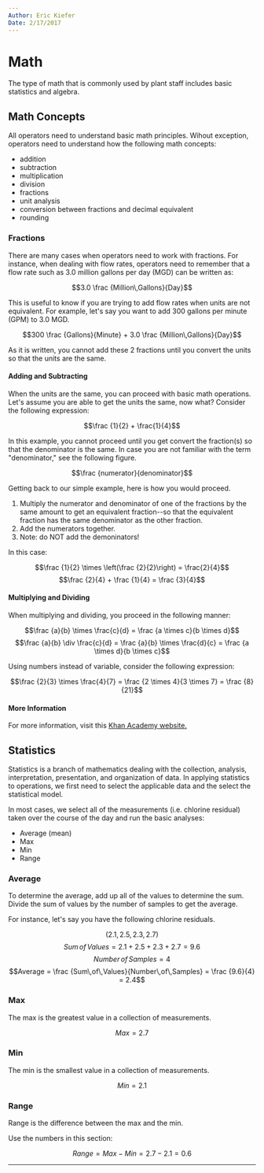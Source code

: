 ```yaml
---
Author: Eric Kiefer
Date: 2/17/2017
---
```


# Math

The type of math that is commonly used by plant staff includes basic statistics and algebra.

## Math Concepts  

All operators need to understand basic math principles. Wihout exception, operators need to understand how the following math concepts:

* addition  
* subtraction  
* multiplication  
* division  
* fractions  
* unit analysis  
* conversion between fractions and decimal equivalent  
* rounding  

### Fractions  

There are many cases when operators need to work with fractions. For instance, when dealing with flow rates, operators need to remember that a flow rate such as 3.0 million gallons per day (MGD) can be written as:  

$$3.0 \frac {Million\,Gallons}{Day}$$  

This is useful to know if you are trying to add flow rates when units are not equivalent. For example, let's say you want to add 300 gallons per minute (GPM) to 3.0 MGD.  

$$300 \frac {Gallons}{Minute} + 3.0 \frac {Million\,Gallons}{Day}$$

As it is written, you cannot add these 2 fractions until you convert the units so that the units are the same.

#### Adding and Subtracting

When the units are the same, you can proceed with basic math operations. Let's assume you are able to get the units the same, now what? Consider the following expression:

$$\frac {1}{2} + \frac{1}{4}$$

In this example, you cannot proceed until you get convert the fraction(s) so that the denominator is the same. In case you are not familiar with the term "denominator," see the following figure.

$$\frac {numerator}{denominator}$$  

Getting back to our simple example, here is how you would proceed. 

1. Multiply the numerator and denominator of one of the fractions by the same amount to get an equivalent fraction--so that the equivalent fraction has the same denominator as the other fraction.
2. Add the numerators together.
3. Note: do NOT add the demoninators!


In this case:

$$\frac {1}{2} \times \left(\frac {2}{2}\right) = \frac{2}{4}$$
$$\frac {2}{4} + \frac {1}{4} = \frac {3}{4}$$

#### Multiplying and Dividing  

When multiplying and dividing, you proceed in the following manner:  

$$\frac {a}{b} \times \frac{c}{d} = \frac {a \times c}{b \times d}$$
$$\frac {a}{b} \div \frac{c}{d} = \frac {a}{b} \times \frac{d}{c} = \frac {a \times d}{b \times c}$$ 

Using numbers instead of variable, consider the following expression:

$$\frac {2}{3} \times \frac{4}{7} = \frac {2 \times 4}{3 \times 7} = \frac {8}{21}$$

#### More Information

For more information, visit this [Khan Academy website.](https://www.khanacademy.org/math/arithmetic-home/arith-review-fractions)



## Statistics  

Statistics is a branch of mathematics dealing with the collection, analysis, interpretation, presentation, and organization of data. In applying statistics to operations, we first need to select the applicable data and the select the statistical model.

In most cases, we select all of the measurements (i.e. chlorine residual) taken over the course of the day and run the basic analyses:

* Average (mean)  
* Max  
* Min  
* Range  

### Average

To determine the average, add up all of the values to determine the sum. Divide the sum of values by the number of samples to get the average.

For instance, let's say you have the following chlorine residuals.

$$(2.1, 2.5, 2.3, 2.7)$$
$$Sum\,of\,Values = 2.1 + 2.5 + 2.3 + 2.7 = 9.6$$
$$Number\,of\,Samples = 4$$
$$Average = \frac {Sum\,of\,Values}{Number\,of\,Samples} = \frac {9.6}{4} = 2.4$$

### Max  

The max is the greatest value in a collection of measurements.

$$Max = 2.7$$

### Min  

The min is the smallest value in a collection of measurements.

$$Min = 2.1$$

### Range  

Range is the difference between the max and the min.

Use the numbers in this section:

$$Range = Max - Min = 2.7 - 2.1 = 0.6$$


___

